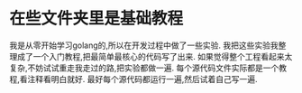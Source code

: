 # 在些文件夹里是基础教程  
我是从零开始学习golang的,所以在开发过程中做了一些实验.
我把这些实验我整理成了一个入门教程,把最简单最核心的代码写了出来.
如果觉得整个工程看起来太复杂,不妨试试重走我走过的路,把实验都做一遍.
每个源代码文件实际都是一个教程,看注释看明白就好.
最好每个源代码都运行一遍,然后试着自己写一遍.
